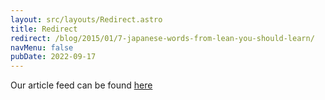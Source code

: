 ```yaml
---
layout: src/layouts/Redirect.astro
title: Redirect
redirect: /blog/2015/01/7-japanese-words-from-lean-you-should-learn/
navMenu: false
pubDate: 2022-09-17
---
```

<div>
Our article feed can be found <a href="/blog/2015/01/7-japanese-words-from-lean-you-should-learn/">here</a>
</div>
